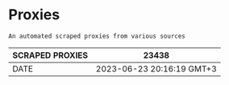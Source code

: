 # Proxies
    An automated scraped proxies from various sources

| SCRAPED PROXIES | 23438            |
|-----------------|---------------------------|
| DATE            | 2023-06-23 20:16:19 GMT+3          |